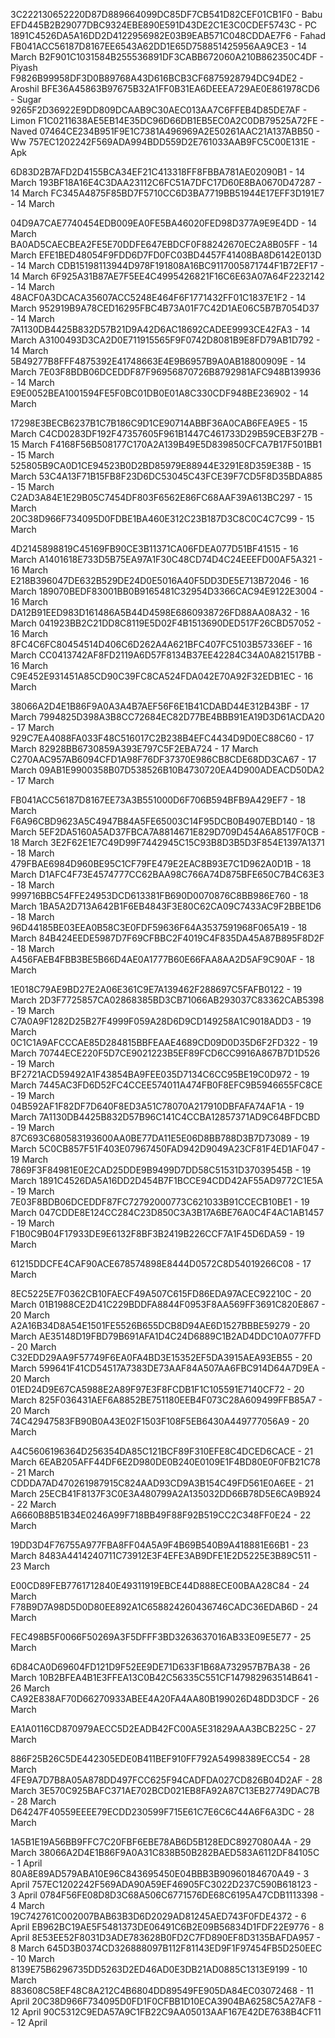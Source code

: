3C222130652220D87D889664099DC85DF7CB541D82CEF01CB1F0 - Babu
EFD445B2B29077DBC9324EBE890E591D43DE2C1E3C0CDEF5743C - PC
1891C4526DA5A16DD2D4122956982E03B9EAB571C048CDDAE7F6 - Fahad
FB041ACC56187D8167EE6543A62DD1E65D758851425956AA9CE3 - 14 March
B2F901C1031584B255536891DF3CABB672060A210B862350C4DF - Piyash
F9826B99958DF3D0B89768A43D616BCB3CF6875928794DC94DE2 - Aroshil
BFE36A45863B97675B32A1FF0B31EA6DEEEA729AE0E861978CD6 - Sugar
9265F2D36922E9DD809DCAAB9C30AEC013AA7C6FFEB4D85DE7AF  - Limon
F1C0211638AE5EB14E35DC96D66DB1EB5EC0A2C0DB79525A72FE - Naved
07464CE234B951F9E1C7381A496969A2E50261AAC21A137ABB50 - Ww
757EC1202242F569ADA994BDD559D2E761033AAB9FC5C00E131E - Apk









6D83D2B7AFD2D4155BCA34EF21C413318FF8FBBA781AE02090B1 - 14 March
193BF18A16E4C3DAA23112C6FC51A7DFC17D60E8BA0670D47287 - 14 March
FC345A4875F85BD7F5710CC6D3BA7719BB51944E17EFF3D191E7 - 14 March

04D9A7CAE7740454EDB009EA0FE5BA46020FED98D377A9E9E4DD - 14 March
BA0AD5CAECBEA2FE5E70DDFE647EBDCF0F88242670EC2A8B05FF - 14 March
EFE1BED48054F9FDD6D7FD0FC03BD4457F41408BA8D6142E013D - 14 March
CDB15198113944D978F191808A16BC9117005871744F1B72EF17 - 14 March
6F925A31B87AE7F5EE4C4995426821F16C6E63A07A64F2232142 - 14 March
48ACF0A3DCACA35607ACC5248E464F6F1771432FF01C1837E1F2 - 14 March
952919B9A78CED16295FBC4B73A01F7C42D1AE06C5B7B7054D37 - 14 March
7A1130DB4425B832D57B21D9A42D6AC18692CADEE9993CE42FA3 - 14 March
A3100493D3CA2D0E711915565F9F0742D8081B9E8FD79AB1D792 - 14 March
5B49277B8FFF4875392E41748663E4E9B6957B9A0AB18800909E - 14 March
7E03F8BDB06DCEDDF87F96956870726B8792981AFC948B139936 - 14 March
E9E0052BEA1001594FE5F0BC01DB0E01A8C330CDF948BE236902 - 14 March

17298E3BECB6237B1C7B186C9D1CE90714ABBF36A0CAB6FEA9E5 - 15 March
C4CD0283DF192F47357605F961B1447C461733D29B59CEB3F27B - 15 March
F4168F56B508177C170A2A139B49E5D839850CFCA7B17F501BB1 - 15 March
525805B9CA0D1CE94523B0D2BD85979E88944E3291E8D359E38B - 15 March
53C4A13F71B15FB8F23D6DC53045C43FCE39F7CD5F8D35BDA885 - 15 March
C2AD3A84E1E29B05C7454DF803F6562E86FC68AAF39A613BC297 - 15 March
20C38D966F734095D0FDBE1BA460E312C23B187D3C8C0C4C7C99 - 15 March

4D2145898819C45169FB90CE3B11371CA06FDEA077D51BF41515 - 16 March
A1401618E733D5B75EA97A1F30C48CD74D4C24EEEFD00AF5A321 - 16 March
E218B396047DE632B529DE24D0E5016A40F5DD3DE5E713B72046 - 16 March
189070BEDF83001BB0B9165481C32954D3366CAC94E9122E3004 - 16 March
DA12B91EED983D161486A5B44D4598E6860938726FD88AA08A32 - 16 March
041923BB2C21DD8C8119E5D02F4B1513690DED517F26CBD57052 - 16 March
8FC4C6FC80454514D406C6D262A4A621BFC407FC5103B57336EF - 16 March
CC0413742AF8FD2119A6D57F8134B37EE42284C34A0A821517BB - 16 March
C9E452E931451A85CD90C39FC8CA524FDA042E70A92F32EDB1EC - 16 March

38066A2D4E1B86F9A0A3A4B7AEF56F6E1B41CDABD44E312B43BF - 17 March
7994825D398A3B8CC72684EC82D77BE4BBB91EA19D3D61ACDA20 - 17 March
929C7EA4088FA033F48C516017C2B238B4EFC4434D9D0EC88C60 - 17 March
82928BB6730859A393E797C5F2EBA724 - 17 March
C270AAC957AB6094CFD1A98F76DF37370E986CB8CDE68DD3CA67 - 17 March
09AB1E9900358B07D538526B10B4730720EA4D900ADEACD50DA2 - 17 March

FB041ACC56187D8167EE73A3B551000D6F706B594BFB9A429EF7 - 18 March
F6A96CBD9623A5C4947B84A5FE65003C14F95DCB0B4907EBD140 - 18 March
5EF2DA5160A5AD37FBCA7A8814671E829D709D454A6A8517F0CB - 18 March
3E2F62E1E7C49D99F7442945C15C93B8D3B5D3F854E1397A1371 - 18 March
479FBAE6984D960BE95C1CF79FE479E2EAC8B93E7C1D962A0D1B - 18 March
D1AFC4F73E4574777CC62BAA98C766A74D875BFE650C7B4C63E3 - 18 March
999716BBC54FFE24953DCD613381FB690D0070876C8BB986E760 - 18 March
1BA5A2D713A642B1F6EB4843F3E80C62CA09C7433AC9F2BBE1D6 - 18 March
96D44185BE03EEA0B58C3E0FDF59636F64A3537591968F065A19 - 18 March
84B424EEDE5987D7F69CFBBC2F4019C4F835DA45A87B895F8D2F - 18 March
A456FAEB4FBB3BE5B66D4AE0A1777B60E66FAA8AA2D5AF9C90AF - 18 March

1E018C79AE9BD27E2A06E361C9E7A139462F288697C5FAFB0122 - 19 March
2D3F7725857CA02868385BD3CB71066AB293037C83362CAB5398 - 19 March
C7A0A9F1282D25B27F4999F059A28D6D9CD149258A1C9018ADD3 - 19 March
0C1C1A9AFCCCAE85D284815BBFEAAE4689CD09D0D35D6F2FD322 - 19 March
70744ECE220F5D7CE9021223B5EF89FCD6CC9916A867B7D1D526 - 19 March
BF2721ACD59492A1F43854BA9FEE035D7134C6CC95BE19C0D972 - 19 March
7445AC3FD6D52FC4CCEE574011A474FB0F8EFC9B5946655FC8CE - 19 March
04B592AF1F82DF7D640F8ED3A51C78070A217910DBFAFA74AF1A - 19 March
7A1130DB4425B832D57B96C141C4CCBA12857371AD9C64BFDCBD - 19 March
87C693C680583193600AA0BE77DA11E5E06D8BB788D3B7D73089 - 19 March
5C0CB857F51F403E07967450FAD942D9049A23CF81F4ED1AF047 - 19 March
7869F3F84981E0E2CAD25DDE9B9499D7DD58C51531D37039545B - 19 March
1891C4526DA5A16DD2D454B7F1BCCE94CDD42AF55AD9772C1E5A - 19 March
7E03F8BDB06DCEDDF87FC72792000773C621033B91CCECB10BE1 - 19 March
047CDDE8E124CC284C23D850C3A3B17A6BE76A0C4F4AC1AB1457 - 19 March
F1B0C9B04F17933DE9E6132F8BF3B2419B226CCF7A1F45D6DA59 - 19 March

61215DDCFE4CAF90ACE678574898E8444D0572C8D54019266C08 - 17 March

8EC5225E7F0362CB10FAECF49A507C615FD86EDA97ACEC92210C - 20 March
01B1988CE2D41C229BDDFA8844F0953F8AA569FF3691C820E867 - 20 March
A2A16B34D8A54E1501FE5526B655DCB8D94AE6D1527BBBE59279 - 20 March
AE35148D19FBD79B691AFA1D4C24D6889C1B2AD4DDC10A077FFD - 20 March
C32EDD29AA9F57749F6EA0FA4BD3E15352EF5DA3915AEA93EB55 - 20 March
599641F41CD54517A7383DE73AAF84A507AA6FBC914D64A7D9EA - 20 March
01ED24D9E67CA5988E2A89F97E3F8FCDB1F1C105591E7140CF72 - 20 March
825F036431AEF6A8852BE751180EEB4F073C28A609499FFB85A7 - 20 March
74C42947583FB90B0A43E02F1503F108F5EB6430A449777056A9 - 20 March



A4C5606196364D256354DA85C121BCF89F310EFE8C4DCED6CACE - 21 March
6EAB205AFF44DF6E2D980DE0B240E0109E1F4BD80E0F0FB21C78 - 21 March
CDDDA7AD470261987915C824AAD93CD9A3B154C49FD561E0A6EE - 21 March
25ECB41F8137F3C0E3A480799A2A135032DD66B78D5E6CA9B924 - 22 March
A6660B8B51B34E0246A99F718BB49F88F92B519CC2C348FF0E24 - 22 March

19DD3D4F76755A977FBA8FF04A5A9F4B69B540B9A418881E66B1 - 23 March
8483A4414240711C73912E3F4EFE3AB9DFE1E2D5225E3B89C511 - 23 March

E00CD89FEB7761712840E49311919EBCE44D888ECE00BAA28C84 - 24 March
F78B9D7A98D5D0D80EE892A1C658824260436746CADC36EDAB6D - 24 March

FEC498B5F0066F50269A3F5DFFF3BD3263637016AB33E09E5E77 - 25 March

6D84CA0D69604FD121D9F52EE9DE71D633F1B68A732957B7BA38 - 26 March
10B2BFEA4B1E3FFEA13C0B42C56335C551CF147982963514B641 - 26 March
CA92E838AF70D66270933ABEE4A20FA4AA80B199026D48DD3DCF - 26 March

EA1A0116CD870979AECC5D2EADB42FC00A5E31829AAA3BCB225C - 27 March

886F25B26C5DE442305EDE0B411BEF910FF792A54998389ECC54 - 28 March
4FE9A7D7B8A05A878DD497FCC625F94CADFDA027CD826B04D2AF - 28 March
3E570C925BAFC371AE702BCD021EB8FA92A87C13EB27749DAC7B - 28 March
D64247F40559EEEE79ECDD230599F715E61C7E6C6C44A6F6A3DC - 28 March

1A5B1E19A56BB9FFC7C20FBF6EBE78AB6D5B128EDC8927080A4A - 29 March
38066A2D4E1B86F9A0A31C838B50B282BAED583A6112DF84105C - 1 April 
80A8E89AD579ABA10E96C843695450E04BBB3B90960184670A49 - 3 April
757EC1202242F569ADA90A59EF46905FC3022D237C590B618123 - 3 April
0784F56FE08D8D3C68A506C6771576DE68C6195A47CDB1113398 - 4 March
19C742761C002007BAB63B3D6D2029AD81245AED743F0FDE4372 - 6 April
EB962BC19AE5F5481373DE06491C6B2E09B56834D1FDF22E9776 - 8 April
8E53EE52F8031D3ADE783628B0FD2C7FD890EF8D3135BAFDA957 - 8 March
645D3B0374CD326888097B112F81143ED9F1F97454FB5D250EEC - 10 March
8139E75B6296735DD5263D2ED46AD0E3DB21AD0885C1313E9199 - 10 March
883608C58EF48C8A212C4B6804DD89549FE905DA84EC03072468 - 11 April
20C38D966F734095D0FD1F0CFBB1D10ECA3904BA6258C5A27AF8 - 12 April
90C5312C9EDA57A9C1FB22C9AA05013AAF167E42DE7638B4CF11 - 12 April
